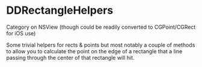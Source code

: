 DDRectangleHelpers
==================

Category on NSView (though could be readily converted to CGPoint/CGRect for iOS use)

Some trivial helpers for rects & points but most notably a couple of methods to allow you to calculate the point on the edge of a rectangle that a line passing through the center of that rectangle will hit.
